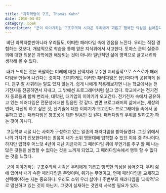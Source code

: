 ```yaml
---

title: "과학혁명의 구조, Thomas Kuhn"
date: 2016-04-02
category: book
description: "쿤이 이야기하는 구조주의적 시각은 우리에게 괴롭고 행복한 의심을 심어준다. 우리 삶에 있어서 내가 속한 패러다임은 무엇이며, 위기는 무엇이고, 언제 패러다임을 교체하고 선택해야하는 지는 중요하다. 우리도 소위 우리 삶이나 주변부의 패러다임을 ‘과학적'으로 맹신하고 있는 것이 아닌지. 그것이 실재하는 것인지 사색할 필요가 있다."
---
```


&nbsp;비단 과학자뿐만아니라 우리들도, 어떠한 패러다임 속에 있음을 느낀다. 우리는 직접 경험하는 것보다, 개념적으로 학습을 통해 얻은 지식위에서 사고한다. 토마스 쿤의 실증주의에 대한 의문은 과학에만 해당되는 것이 아니라 일반적인 삶에 영역으로 끌고내려와 생각해 볼 수 있다.

&nbsp;내가 느끼는 것은 폭팔하는 미래에 대한 선택지와 무수한 지레짐작으로 스스로가 패러다임을 만들어 나간다는 것이다. 신기하게도 이러한 패러다임은 집단마다의 공유하게 된다. 친구 잘 사귀라는 말도 있지 않는가. 쉽게 나에게 적용해보자면 나는 학교에서는 전기전자를 전공하면서 지내고, 그 밖에선 프로그래머처럼 살고 있다. 학교에서는 전기전자 동료들과 함께 변리사, 대학원, 대기업의 이야기가 오고간다. 전기전자 속에서 공유하고 있는 페러다임은 전문성에대한 믿음인 것 같다. 반면 프로그래머의 삶에서는, 세상의 변화, 자신의 하고 싶은 것, 신기술에 대한 이야기가 오고간다. 프로그래머들 속에서 공유하고 있는 패러다임은 창조성에 대한 믿음인 것 같다. 패러다임의 우위를 말하고자 하는 것이 아니다.

&nbsp;고등학교 시절 나는 사회가 구성하고 있는 일종의 패러다임을 받아들였다. 그것 위에서 나의 가치가 진보한다라는 믿음이 내가 소위 명문대에 입학할 수 있던 이유 중 하나이다. 하지만 입학후 어느덧 4년이 지난 지금까지 그 패러다임 위에 무언가를 추구 할 때 나는 많은 것들을 설명할 수 없다는 것을 느끼게 되었고, 그 패러다임속에서 행복 할 수 없다는 것을 느꼈다.

&nbsp;쿤이 이야기하는 구조주의적 시각은 우리에게 괴롭고 행복한 의심을 심어준다. 우리 삶에 있어서 내가 속한 패러다임은 무엇이며, 위기는 무엇이고, 언제 패러다임을 교체하고 선택해야하는 지는 중요하다. 우리도 소위 우리 삶이나 주변부의 패러다임을 ‘과학적'으로 맹신하고 있는 것이 아닌지. 그것이 실재하는 것인지 사색할 필요가 있다.

